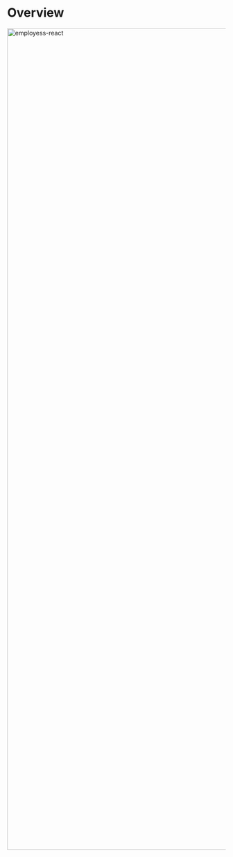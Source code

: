 
# Overview




<img width="1893" alt="employess-react" src="https://user-images.githubusercontent.com/77302221/110054360-f9eaa380-7d28-11eb-9314-68c1e241c037.png">





